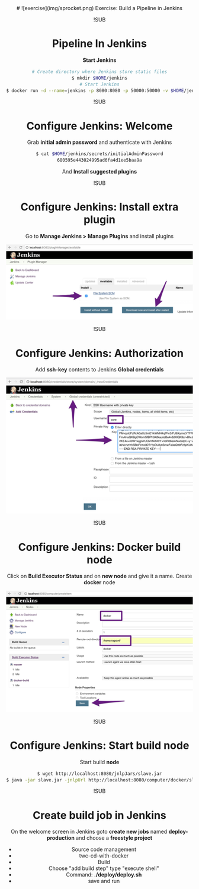 <!-- .slide: data-background="#64217E" -->
<center>
# ![exercise](img/sprocket.png) <!-- .element: style="width: 10%; height: auto;" class="noborder" --> Exercise: Build a Pipeline in Jenkins

!SUB
# Pipeline In Jenkins

**Start Jenkins**

```bash
# Create directory where Jenkins store static files
$ mkdir $HOME/jenkins
# Start Jenkins
$ docker run -d --name=jenkins -p 8080:8080 -p 50000:50000 -v $HOME/jenkins:/var/jenkins_home --env JAVA_OPTS="-Xmx2024m" jenkins
```

!SUB
# Configure Jenkins: Welcome

Grab **initial admin password** and authenticate with Jenkins

```bash
$ cat $HOME/jenkins/secrets/initialAdminPassword
680595e443024995ad6fa4d1ee5baa9a
```

And **Install suggested plugins**

!SUB
# Configure Jenkins: Install extra plugin

Go to **Manage Jenkins > Manage Plugins** and install plugins

![exercise](img/file-system.jpg) <!-- .element: style="width: 60%; height: auto;" class="noborder" -->

!SUB
# Configure Jenkins: Authorization

Add **ssh-key** contents to Jenkins **Global credentials**

![exercise](img/credentials-jenkins.jpg) <!-- .element: style="width: 60%; height: auto;" class="noborder" -->   

!SUB
# Configure Jenkins: Docker build node

Click on **Build Executor Status** and on **new node** and give it a name. Create **docker** node

![exercise](img/new-node.jpg) <!-- .element: style="width: 60%; height: auto;" class="noborder" -->   

!SUB
# Configure Jenkins: Start build node

Start build **node**
```bash
$ wget http://localhost:8080/jnlpJars/slave.jar
$ java -jar slave.jar -jnlpUrl http://localhost:8080/computer/docker/slave-agent.jnlp -secret [GRAB_SECRET_FROM_SCREEN]
```

!SUB
# Create build job in Jenkins

On the welcome screen in Jenkins goto **create new jobs** named **deploy-production** and choose a **freestyle project**

- Source code management
 - twc-cd-with-docker
- Build
 - Choose "add build step" type "execute shell"
 - Command: **./deploy/deploy.sh**
- save and run
